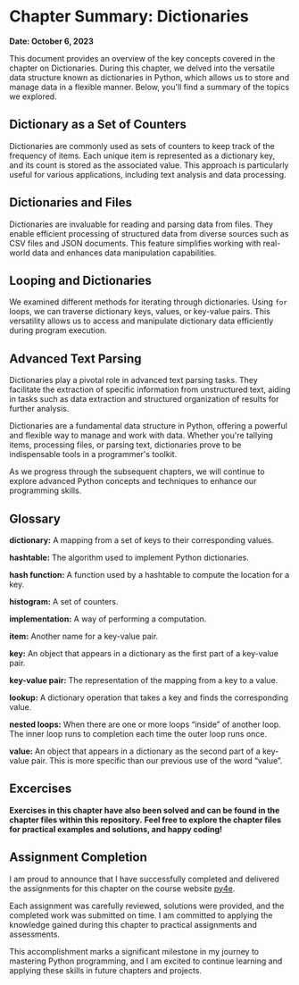 # Chapter Summary: Dictionaries
**Date: October 6, 2023**


This document provides an overview of the key concepts covered in the chapter on Dictionaries. During this chapter, we delved into the versatile data structure known as dictionaries in Python, which allows us to store and manage data in a flexible manner. Below, you'll find a summary of the topics we explored.

## Dictionary as a Set of Counters

Dictionaries are commonly used as sets of counters to keep track of the frequency of items. Each unique item is represented as a dictionary key, and its count is stored as the associated value. This approach is particularly useful for various applications, including text analysis and data processing.

## Dictionaries and Files

Dictionaries are invaluable for reading and parsing data from files. They enable efficient processing of structured data from diverse sources such as CSV files and JSON documents. This feature simplifies working with real-world data and enhances data manipulation capabilities.

## Looping and Dictionaries

We examined different methods for iterating through dictionaries. Using `for` loops, we can traverse dictionary keys, values, or key-value pairs. This versatility allows us to access and manipulate dictionary data efficiently during program execution.

## Advanced Text Parsing

Dictionaries play a pivotal role in advanced text parsing tasks. They facilitate the extraction of specific information from unstructured text, aiding in tasks such as data extraction and structured organization of results for further analysis.

Dictionaries are a fundamental data structure in Python, offering a powerful and flexible way to manage and work with data. Whether you're tallying items, processing files, or parsing text, dictionaries prove to be indispensable tools in a programmer's toolkit.

As we progress through the subsequent chapters, we will continue to explore advanced Python concepts and techniques to enhance our programming skills.

## Glossary

**dictionary:** A mapping from a set of keys to their corresponding values.

**hashtable:** The algorithm used to implement Python dictionaries.

**hash function:** A function used by a hashtable to compute the location for a key.

**histogram:** A set of counters.

**implementation:** A way of performing a computation.

**item:** Another name for a key-value pair.

**key:** An object that appears in a dictionary as the first part of a key-value pair.

**key-value pair:** The representation of the mapping from a key to a value.

**lookup:** A dictionary operation that takes a key and finds the corresponding value.

**nested loops:** When there are one or more loops “inside” of another loop. The inner loop runs to completion each time the outer loop runs once.

**value:** An object that appears in a dictionary as the second part of a key-value pair. This is more specific than our previous use of the word “value”.


## Excercises

**Exercises in this chapter have also been solved and can be found in the chapter files within this repository.**
**Feel free to explore the chapter files for practical examples and solutions, and happy coding!**

## Assignment Completion

I am proud to announce that I have successfully completed and delivered the assignments for this chapter on the course website [py4e](https://www.py4e.com/). 

Each assignment was carefully reviewed, solutions were provided, and the completed work was submitted on time. I am committed to applying the knowledge gained during this chapter to practical assignments and assessments.

This accomplishment marks a significant milestone in my journey to mastering Python programming, and I am excited to continue learning and applying these skills in future chapters and projects.
